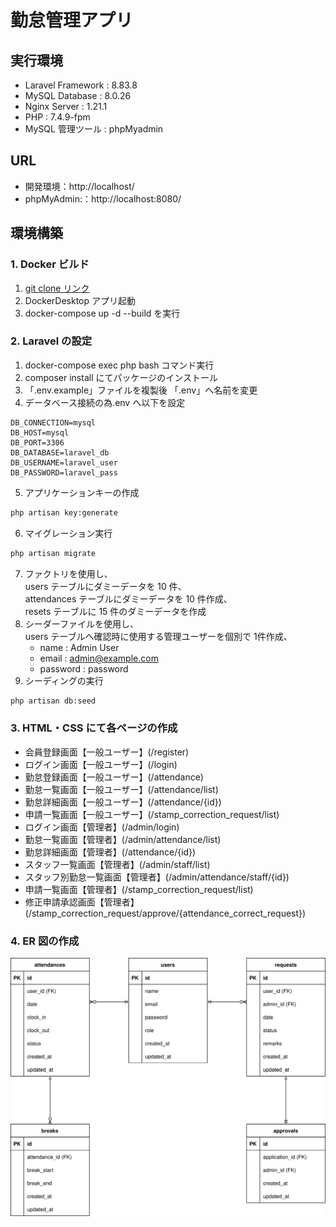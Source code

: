 # 勤怠管理アプリ

## 実行環境

- Laravel Framework : 8.83.8
- MySQL Database : 8.0.26
- Nginx Server : 1.21.1
- PHP : 7.4.9-fpm
- MySQL 管理ツール : phpMyadmin

## URL

- 開発環境：http://localhost/
- phpMyAdmin:：http://localhost:8080/

## 環境構築

### 1. Docker ビルド

1. [git clone リンク](https://github.com/coachtech-material/laravel-docker-template)
2. DockerDesktop アプリ起動
3. docker-compose up -d --build を実行

### 2. Laravel の設定

1. docker-compose exec php bash コマンド実行
2. composer install にてパッケージのインストール
3. 「.env.example」ファイルを複製後 「.env」へ名前を変更
4. データベース接続の為.env へ以下を設定

```text
DB_CONNECTION=mysql
DB_HOST=mysql
DB_PORT=3306
DB_DATABASE=laravel_db
DB_USERNAME=laravel_user
DB_PASSWORD=laravel_pass
```

5. アプリケーションキーの作成

```bash
php artisan key:generate
```

6. マイグレーション実行

```bash
php artisan migrate
```

7. ファクトリを使用し、  
    users テーブルにダミーデータを 10 件、  
    attendances テーブルにダミーデータを 10 件作成、  
    resets テーブルに 15 件のダミーデータを作成
8. シーダーファイルを使用し、  
   users テーブルへ確認時に使用する管理ユーザーを個別で 1件作成、  
   - name : Admin User
   - email : admin@example.com
   - password : password
9. シーディングの実行

```bash
php artisan db:seed
```

### 3. HTML・CSS にて各ページの作成

- 会員登録画面【一般ユーザー】(/register)
- ログイン画面【一般ユーザー】(/login)
- 勤怠登録画面【一般ユーザー】(/attendance)
- 勤怠一覧画面【一般ユーザー】(/attendance/list)
- 勤怠詳細画面【一般ユーザー】(/attendance/{id})
- 申請一覧画面【一般ユーザー】(/stamp_correction_request/list)
- ログイン画面【管理者】(/admin/login)
- 勤怠一覧画面【管理者】(/admin/attendance/list)
- 勤怠詳細画面【管理者】(/attendance/{id})
- スタッフ一覧画面【管理者】(/admin/staff/list)
- スタッフ別勤怠一覧画面【管理者】(/admin/attendance/staff/{id})
- 申請一覧画面【管理者】(/stamp_correction_request/list)
- 修正申請承認画面【管理者】  
   (/stamp_correction_request/approve/{attendance_correct_request})

### 4. ER 図の作成

![ER図](./src/attendance-test_ER.drawio.svg)
